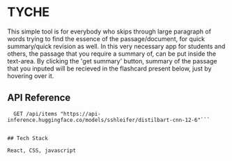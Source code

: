 # TYCHE

This simple tool is for everybody who skips through large paragraph of words trying to find the essence of the passage/document, for quick summary/quick revision as well.
In this very necessary app for students and others, the passage that you require a summary of, can be put inside the text-area. By clicking the 'get summary' button, summary of the passage that you inputed will be recieved in the flashcard present below, just by hovering over it. 


## API Reference


```http
  GET /api/items "https://api-inference.huggingface.co/models/sshleifer/distilbart-cnn-12-6"```


## Tech Stack

React, CSS, javascript




